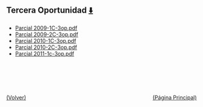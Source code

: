 
<html>
<body>
<h2>Tercera Oportunidad <a href="https://downgit.github.io/#/home?url=https://github.com/Apuntes-FIUBA/Apuntes-Electronica/tree/main/95 - Computación/9504 - Analisis Numerico I/Comision Schwarz-Sosa/Examenes/Parciales/Tercera Oportunidad" style="font-size:20px">  ⬇️ </a></h2>
<ul>
    <li><a href="Parcial 2009-1C-3op.pdf">Parcial 2009-1C-3op.pdf</a></li>
    <li><a href="Parcial 2009-2C-3op.pdf">Parcial 2009-2C-3op.pdf</a></li>
    <li><a href="Parcial 2010-1C-3op.pdf">Parcial 2010-1C-3op.pdf</a></li>
    <li><a href="Parcial 2010-2C-3op.pdf">Parcial 2010-2C-3op.pdf</a></li>
    <li><a href="Parcial 2011-1c-3op.pdf">Parcial 2011-1c-3op.pdf</a></li>
</ul>
</body>
</html>




<br><br><br><br><br><a href="../" style="float: left">(Volver)</a> <a href="https://apuntes-fiuba.github.io/Apuntes-Electronica" style="float: right">(Página Principal)</a>
